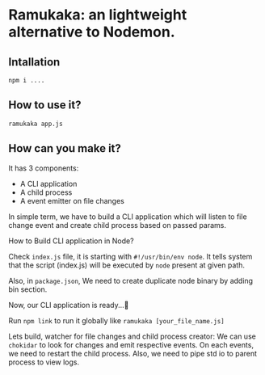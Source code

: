 # Ramukaka: an lightweight alternative to Nodemon.

## Intallation
`npm i ....`

## How to use it?
`ramukaka app.js`


## How can you make it?

It has 3 components:
- A CLI application
- A child process
- A event emitter on file changes

In simple term, we have to build a CLI application which will listen to file change event and create child process based on passed params.

How to Build CLI application in Node?

Check `index.js` file, it is starting with `#!/usr/bin/env node`. It tells system that the script (index.js) will be executed by `node` present at given path.

Also, in `package.json`,
We need to create duplicate node binary by adding bin section.

Now, our CLI application is ready...🚀

Run `npm link` to run it globally like `ramukaka [your_file_name.js]`

Lets build, watcher for file changes and child process creator:
We can use `chokidar` to look for changes and emit respective events.
On each events, we need to restart the child process. Also, we need to pipe std io to parent process to view logs.
